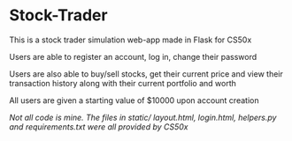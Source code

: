 # Stock-Trader

This is a stock trader simulation web-app made in Flask for CS50x

Users are able to register an account, log in, change their password

Users are also able to buy/sell stocks, get their current price and view their 
transaction history along with their current portfolio and worth

All users are given a starting value of $10000 upon account creation

*Not all code is mine. The files in static/ layout.html, login.html, helpers.py and requirements.txt were all provided by CS50x*